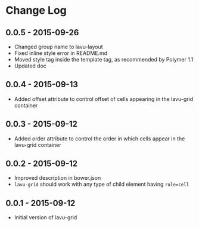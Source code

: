 # Change Log

## 0.0.5 - 2015-09-26
- Changed group name to lavu-layout
- Fixed inline style error in README.md
- Moved style tag inside the template tag, as recommended by Polymer 1.1
- Updated doc

## 0.0.4 - 2015-09-13
- Added offset attribute to control offset of cells appearing in the lavu-grid container

## 0.0.3 - 2015-09-12
- Added order attribute to control the order in which cells appear in the lavu-grid container

## 0.0.2 - 2015-09-12
- Improved description in bower.json
- `lavu-grid` should work with any type of child element having `role=cell`

## 0.0.1 - 2015-09-12
- Initial version of lavu-grid
